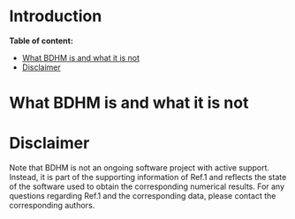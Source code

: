 # Introduction

 **Table of content:**
 - [What BDHM is and what it is not](#item-one)
 - [Disclaimer](#item-two)

 <a id="item-one"></a>
# What BDHM is and what it is not

 <a id="item-two"></a>
# Disclaimer

Note that BDHM is not an ongoing software project with active support. Instead, it is part of the supporting information of Ref.1 and reflects the state of the software used to obtain the corresponding numerical results. For any questions regarding Ref.1 and the corresponding data, please contact the corresponding authors.


